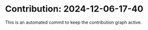 # Contribution: 2024-12-06-17-40
This is an automated commit to keep the contribution graph active.
